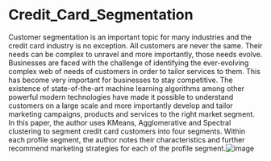 # Credit_Card_Segmentation
Customer segmentation is an important topic for many industries and the credit card industry is no exception. All customers are never the same. Their needs can be complex to unravel and more importantly, those needs evolve. Businesses are faced with the challenge of identifying the ever-evolving complex web of needs of customers in order to tailor services to them. This has become very important for businesses to stay competitive.  The existence of state-of-the-art machine learning algorithms among other powerful modern technologies have made it possible to understand customers on a large scale and more importantly develop and tailor marketing campaigns, products and services to the right market segment. In this paper, the author uses KMeans, Agglomerative and Spectral clustering to segment credit card customers into four segments. Within each profile segment, the author notes their characteristics and further recommend marketing strategies for each of the profile segment.![image](https://user-images.githubusercontent.com/33526153/117796255-6bb9fe80-b23e-11eb-95db-a4d126f27db2.png)
